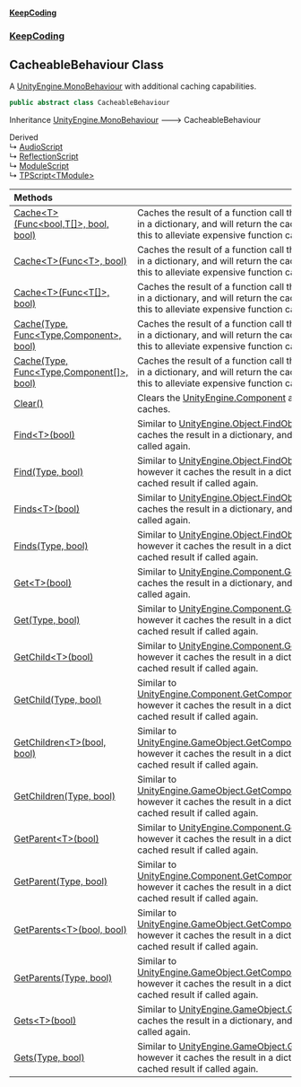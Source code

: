 #### [KeepCoding](index.md 'index')
### [KeepCoding](KeepCoding.md 'KeepCoding')
## CacheableBehaviour Class
A [UnityEngine.MonoBehaviour](https://docs.microsoft.com/en-us/dotnet/api/UnityEngine.MonoBehaviour 'UnityEngine.MonoBehaviour') with additional caching capabilities.   
```csharp
public abstract class CacheableBehaviour
```

Inheritance [UnityEngine.MonoBehaviour](https://docs.microsoft.com/en-us/dotnet/api/UnityEngine.MonoBehaviour 'UnityEngine.MonoBehaviour') &#129106; CacheableBehaviour  

Derived  
&#8627; [AudioScript](AudioScript.md 'AudioScript')  
&#8627; [ReflectionScript](KeepCoding_Internal_ReflectionScript.md 'KeepCoding.Internal.ReflectionScript')  
&#8627; [ModuleScript](KeepCoding_ModuleScript.md 'KeepCoding.ModuleScript')  
&#8627; [TPScript&lt;TModule&gt;](KeepCoding_TPScript_TModule_.md 'KeepCoding.TPScript&lt;TModule&gt;')  

| Methods | |
| :--- | :--- |
| [Cache&lt;T&gt;(Func&lt;bool,T[]&gt;, bool, bool)](KeepCoding_CacheableBehaviour_Cache_T_(System_Func_bool_T____bool_bool).md 'KeepCoding.CacheableBehaviour.Cache&lt;T&gt;(System.Func&lt;bool,T[]&gt;, bool, bool)') | Caches the result of a function call that returns a component array in a dictionary, and will return the cached result if called again. Use this to alleviate expensive function calls.<br/> |
| [Cache&lt;T&gt;(Func&lt;T&gt;, bool)](KeepCoding_CacheableBehaviour_Cache_T_(System_Func_T__bool).md 'KeepCoding.CacheableBehaviour.Cache&lt;T&gt;(System.Func&lt;T&gt;, bool)') | Caches the result of a function call that returns a component array in a dictionary, and will return the cached result if called again. Use this to alleviate expensive function calls.<br/> |
| [Cache&lt;T&gt;(Func&lt;T[]&gt;, bool)](KeepCoding_CacheableBehaviour_Cache_T_(System_Func_T____bool).md 'KeepCoding.CacheableBehaviour.Cache&lt;T&gt;(System.Func&lt;T[]&gt;, bool)') | Caches the result of a function call that returns a component array in a dictionary, and will return the cached result if called again. Use this to alleviate expensive function calls.<br/> |
| [Cache(Type, Func&lt;Type,Component&gt;, bool)](KeepCoding_CacheableBehaviour_Cache(System_Type_System_Func_System_Type_Component__bool).md 'KeepCoding.CacheableBehaviour.Cache(System.Type, System.Func&lt;System.Type,Component&gt;, bool)') | Caches the result of a function call that returns a component array in a dictionary, and will return the cached result if called again. Use this to alleviate expensive function calls.<br/> |
| [Cache(Type, Func&lt;Type,Component[]&gt;, bool)](KeepCoding_CacheableBehaviour_Cache(System_Type_System_Func_System_Type_Component____bool).md 'KeepCoding.CacheableBehaviour.Cache(System.Type, System.Func&lt;System.Type,Component[]&gt;, bool)') | Caches the result of a function call that returns a component array in a dictionary, and will return the cached result if called again. Use this to alleviate expensive function calls.<br/> |
| [Clear()](KeepCoding_CacheableBehaviour_Clear().md 'KeepCoding.CacheableBehaviour.Clear()') | Clears the [UnityEngine.Component](https://docs.microsoft.com/en-us/dotnet/api/UnityEngine.Component 'UnityEngine.Component') and [UnityEngine.Object](https://docs.microsoft.com/en-us/dotnet/api/UnityEngine.Object 'UnityEngine.Object') caches.<br/> |
| [Find&lt;T&gt;(bool)](KeepCoding_CacheableBehaviour_Find_T_(bool).md 'KeepCoding.CacheableBehaviour.Find&lt;T&gt;(bool)') | Similar to [UnityEngine.Object.FindObjectsOfType&lt;&gt;](https://docs.microsoft.com/en-us/dotnet/api/UnityEngine.Object.FindObjectsOfType--1 'UnityEngine.Object.FindObjectsOfType``1'), however it caches the result in a dictionary, and will return the cached result if called again.<br/> |
| [Find(Type, bool)](KeepCoding_CacheableBehaviour_Find(System_Type_bool).md 'KeepCoding.CacheableBehaviour.Find(System.Type, bool)') | Similar to [UnityEngine.Object.FindObjectsOfType(System.Type)](https://docs.microsoft.com/en-us/dotnet/api/UnityEngine.Object.FindObjectsOfType#UnityEngine_Object_FindObjectsOfType_System_Type_ 'UnityEngine.Object.FindObjectsOfType(System.Type)'), however it caches the result in a dictionary, and will return the cached result if called again.<br/> |
| [Finds&lt;T&gt;(bool)](KeepCoding_CacheableBehaviour_Finds_T_(bool).md 'KeepCoding.CacheableBehaviour.Finds&lt;T&gt;(bool)') | Similar to [UnityEngine.Object.FindObjectsOfType&lt;&gt;](https://docs.microsoft.com/en-us/dotnet/api/UnityEngine.Object.FindObjectsOfType--1 'UnityEngine.Object.FindObjectsOfType``1'), however it caches the result in a dictionary, and will return the cached result if called again.<br/> |
| [Finds(Type, bool)](KeepCoding_CacheableBehaviour_Finds(System_Type_bool).md 'KeepCoding.CacheableBehaviour.Finds(System.Type, bool)') | Similar to [UnityEngine.Object.FindObjectsOfType(System.Type)](https://docs.microsoft.com/en-us/dotnet/api/UnityEngine.Object.FindObjectsOfType#UnityEngine_Object_FindObjectsOfType_System_Type_ 'UnityEngine.Object.FindObjectsOfType(System.Type)'), however it caches the result in a dictionary, and will return the cached result if called again.<br/> |
| [Get&lt;T&gt;(bool)](KeepCoding_CacheableBehaviour_Get_T_(bool).md 'KeepCoding.CacheableBehaviour.Get&lt;T&gt;(bool)') | Similar to [UnityEngine.Component.GetComponent&lt;&gt;](https://docs.microsoft.com/en-us/dotnet/api/UnityEngine.Component.GetComponent--1 'UnityEngine.Component.GetComponent``1'), however it caches the result in a dictionary, and will return the cached result if called again.<br/> |
| [Get(Type, bool)](KeepCoding_CacheableBehaviour_Get(System_Type_bool).md 'KeepCoding.CacheableBehaviour.Get(System.Type, bool)') | Similar to [UnityEngine.Component.GetComponent(System.Type)](https://docs.microsoft.com/en-us/dotnet/api/UnityEngine.Component.GetComponent#UnityEngine_Component_GetComponent_System_Type_ 'UnityEngine.Component.GetComponent(System.Type)'), however it caches the result in a dictionary, and will return the cached result if called again.<br/> |
| [GetChild&lt;T&gt;(bool)](KeepCoding_CacheableBehaviour_GetChild_T_(bool).md 'KeepCoding.CacheableBehaviour.GetChild&lt;T&gt;(bool)') | Similar to [UnityEngine.Component.GetComponentInChildren&lt;&gt;](https://docs.microsoft.com/en-us/dotnet/api/UnityEngine.Component.GetComponentInChildren--1 'UnityEngine.Component.GetComponentInChildren``1'), however it caches the result in a dictionary, and will return the cached result if called again.<br/> |
| [GetChild(Type, bool)](KeepCoding_CacheableBehaviour_GetChild(System_Type_bool).md 'KeepCoding.CacheableBehaviour.GetChild(System.Type, bool)') | Similar to [UnityEngine.Component.GetComponentInChildren(System.Type)](https://docs.microsoft.com/en-us/dotnet/api/UnityEngine.Component.GetComponentInChildren#UnityEngine_Component_GetComponentInChildren_System_Type_ 'UnityEngine.Component.GetComponentInChildren(System.Type)'), however it caches the result in a dictionary, and will return the cached result if called again.<br/> |
| [GetChildren&lt;T&gt;(bool, bool)](KeepCoding_CacheableBehaviour_GetChildren_T_(bool_bool).md 'KeepCoding.CacheableBehaviour.GetChildren&lt;T&gt;(bool, bool)') | Similar to [UnityEngine.GameObject.GetComponentsInChildren&lt;&gt;.Boolean)](https://docs.microsoft.com/en-us/dotnet/api/UnityEngine.GameObject.GetComponentsInChildren--1#UnityEngine_GameObject_GetComponentsInChildren__1_System_Boolean_ 'UnityEngine.GameObject.GetComponentsInChildren``1(System.Boolean)'), however it caches the result in a dictionary, and will return the cached result if called again.<br/> |
| [GetChildren(Type, bool)](KeepCoding_CacheableBehaviour_GetChildren(System_Type_bool).md 'KeepCoding.CacheableBehaviour.GetChildren(System.Type, bool)') | Similar to [UnityEngine.GameObject.GetComponentsInChildren(System.Type)](https://docs.microsoft.com/en-us/dotnet/api/UnityEngine.GameObject.GetComponentsInChildren#UnityEngine_GameObject_GetComponentsInChildren_System_Type_ 'UnityEngine.GameObject.GetComponentsInChildren(System.Type)'), however it caches the result in a dictionary, and will return the cached result if called again.<br/> |
| [GetParent&lt;T&gt;(bool)](KeepCoding_CacheableBehaviour_GetParent_T_(bool).md 'KeepCoding.CacheableBehaviour.GetParent&lt;T&gt;(bool)') | Similar to [UnityEngine.Component.GetComponentInParent&lt;&gt;](https://docs.microsoft.com/en-us/dotnet/api/UnityEngine.Component.GetComponentInParent--1 'UnityEngine.Component.GetComponentInParent``1'), however it caches the result in a dictionary, and will return the cached result if called again.<br/> |
| [GetParent(Type, bool)](KeepCoding_CacheableBehaviour_GetParent(System_Type_bool).md 'KeepCoding.CacheableBehaviour.GetParent(System.Type, bool)') | Similar to [UnityEngine.Component.GetComponentInParent(System.Type)](https://docs.microsoft.com/en-us/dotnet/api/UnityEngine.Component.GetComponentInParent#UnityEngine_Component_GetComponentInParent_System_Type_ 'UnityEngine.Component.GetComponentInParent(System.Type)'), however it caches the result in a dictionary, and will return the cached result if called again.<br/> |
| [GetParents&lt;T&gt;(bool, bool)](KeepCoding_CacheableBehaviour_GetParents_T_(bool_bool).md 'KeepCoding.CacheableBehaviour.GetParents&lt;T&gt;(bool, bool)') | Similar to [UnityEngine.GameObject.GetComponentsInParent&lt;&gt;.Boolean)](https://docs.microsoft.com/en-us/dotnet/api/UnityEngine.GameObject.GetComponentsInParent--1#UnityEngine_GameObject_GetComponentsInParent__1_System_Boolean_ 'UnityEngine.GameObject.GetComponentsInParent``1(System.Boolean)'), however it caches the result in a dictionary, and will return the cached result if called again.<br/> |
| [GetParents(Type, bool)](KeepCoding_CacheableBehaviour_GetParents(System_Type_bool).md 'KeepCoding.CacheableBehaviour.GetParents(System.Type, bool)') | Similar to [UnityEngine.GameObject.GetComponentsInParent(System.Type)](https://docs.microsoft.com/en-us/dotnet/api/UnityEngine.GameObject.GetComponentsInParent#UnityEngine_GameObject_GetComponentsInParent_System_Type_ 'UnityEngine.GameObject.GetComponentsInParent(System.Type)'), however it caches the result in a dictionary, and will return the cached result if called again.<br/> |
| [Gets&lt;T&gt;(bool)](KeepCoding_CacheableBehaviour_Gets_T_(bool).md 'KeepCoding.CacheableBehaviour.Gets&lt;T&gt;(bool)') | Similar to [UnityEngine.GameObject.GetComponents&lt;&gt;](https://docs.microsoft.com/en-us/dotnet/api/UnityEngine.GameObject.GetComponents--1 'UnityEngine.GameObject.GetComponents``1'), however it caches the result in a dictionary, and will return the cached result if called again.<br/> |
| [Gets(Type, bool)](KeepCoding_CacheableBehaviour_Gets(System_Type_bool).md 'KeepCoding.CacheableBehaviour.Gets(System.Type, bool)') | Similar to [UnityEngine.GameObject.GetComponents(System.Type)](https://docs.microsoft.com/en-us/dotnet/api/UnityEngine.GameObject.GetComponents#UnityEngine_GameObject_GetComponents_System_Type_ 'UnityEngine.GameObject.GetComponents(System.Type)'), however it caches the result in a dictionary, and will return the cached result if called again.<br/> |
